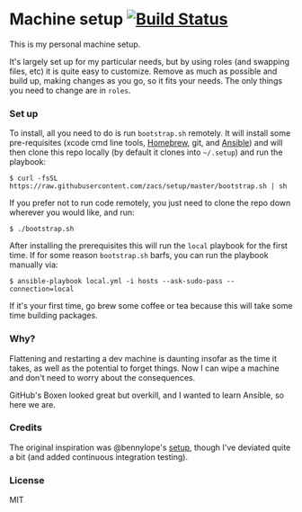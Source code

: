 # Machine setup [![Build Status](https://travis-ci.org/zacs/setup.svg)](https://travis-ci.org/zacs/setup)

This is my personal machine setup.

It's largely set up for my particular needs, but by using roles (and swapping files, etc) it is quite easy to customize. Remove as much as possible and build up, making changes as you go, so it fits your needs. The only things you need to change are in `roles`.

### Set up

To install, all you need to do is run `bootstrap.sh` remotely. It will install some pre-requisites (xcode cmd line tools,
[Homebrew](http://brew.sh/), git, and [Ansible](http://docs.ansible.com/)) and will then clone this repo locally (by default it clones into `~/.setup`) and run the playbook:

    $ curl -fsSL https://raw.githubusercontent.com/zacs/setup/master/bootstrap.sh | sh

If you prefer not to run code remotely, you just need to clone the repo down wherever you would like, and run:

    $ ./bootstrap.sh

After installing the prerequisites this will run the `local` playbook
for the first time. If for some reason `bootstrap.sh` barfs, you can run the playbook manually via:

    $ ansible-playbook local.yml -i hosts --ask-sudo-pass --connection=local

If it's your first time, go brew some coffee or tea because this will take some time building packages.

### Why?

Flattening and restarting a dev machine is daunting insofar as the time it takes, as well as the potential to forget things. Now I can wipe a machine and don't need to worry about the consequences.

GitHub's Boxen looked great but overkill, and I wanted to learn Ansible, so here we are.

### Credits

The original inspiration was @bennylope's [setup](https://github.com/bennylope/macbook-configuration), though I've deviated quite a bit (and added continuous integration testing).

### License

MIT
